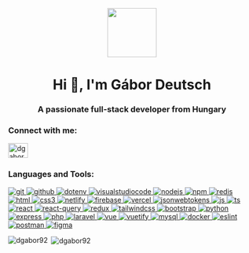 <div id="header" align="center">
  <img src="https://media.giphy.com/media/M9gbBd9nbDrOTu1Mqx/giphy.gif" width="100"/>
</div>
<h1 align="center">Hi 👋, I'm Gábor Deutsch</h1>
<h3 align="center">A passionate full-stack developer from Hungary</h3>

<h3 align="left">Connect with me:</h3>
<p align="left">
<a href="https://www.linkedin.com/in/g%C3%A1bor-deutsch-aa3952152/"><img align="center" src="https://cdn.jsdelivr.net/npm/simple-icons@3.0.1/icons/linkedin.svg" alt="dgabor92" height="30" width="40" /></a>
</p>

<h3 align="left">Languages and Tools:</h3>
<p align="left"> 
<a href="https://git-scm.com/" target="_blank"> <img src="https://img.shields.io/badge/GIT-white?style=for-the-badge&logo=git" alt="git"/> </a>
<a href="https://github.com/" target="_blank"> <img src="https://img.shields.io/badge/GITHUB-black?style=for-the-badge&logo=github" alt="github"/> </a>
<a href="https://www.npmjs.com/package/dotenv" target="_blank"> <img src="https://img.shields.io/badge/.ENV-black?style=for-the-badge&logo=dotenv" alt="dotenv"/> </a>
<a href="https://code.visualstudio.com/" target="_blank"> <img src="https://img.shields.io/badge/VUSIAL STUDIO CODE-darkblue?style=for-the-badge&logo=visualstudiocode" alt="visualstudiocode"/> </a>
<a href="https://nodejs.org/en" target="_blank"> <img src="https://img.shields.io/badge/NODEJS-transparent?style=for-the-badge&logo=nodedotjs" alt="nodejs"/> </a>
<a href="https://www.npmjs.com/" target="_blank"> <img src="https://img.shields.io/badge/NPM-blue?style=for-the-badge&logo=npm" alt="npm"/> </a>
<a href="https://redis.io/" target="_blank"> <img src="https://img.shields.io/badge/REDIS-white?style=for-the-badge&logo=redis" alt="redis"/> </a>
<a href="https://www.html.am/" target="_blank"> <img src="https://img.shields.io/badge/HTML5-white?style=for-the-badge&logo=html5" alt="html"/> </a>
<a href="https://www.tutorialspoint.com/css/css3_tutorial.htm" target="_blank"> <img src="https://img.shields.io/badge/CSS3-blue?style=for-the-badge&logo=css3" alt="css3"/> </a>
<a href="https://www.netlify.com/?attr=homepage-modal" target="_blank"> <img src="https://img.shields.io/badge/NETLIFY-blue?style=for-the-badge&logo=netlify" alt="netlify"/> </a>
<a href="https://firebase.google.com/" target="_blank"> <img src="https://img.shields.io/badge/FIREBASE-blue?style=for-the-badge&logo=firebase" alt="firebase"/> </a>
<a href="https://vercel.com/" target="_blank"> <img src="https://img.shields.io/badge/VERCEL-black?style=for-the-badge&logo=vercel" alt="vercel"/> </a>
<a href="https://jwt.io/" target="_blank"> <img src="https://img.shields.io/badge/JWT-darkblue?style=for-the-badge&logo=jsonwebtokens" alt="jsonwebtokens"/> </a>
<a href="https://www.javascript.com/" target="_blank"> <img src="https://img.shields.io/badge/JACASCRIPT-black?style=for-the-badge&logo=javascript" alt="js"/> </a>
<a href="https://www.typescriptlang.org/" target="_blank"> <img src="https://img.shields.io/badge/TYPESCRIPT-lightblue?style=for-the-badge&logo=typescript" alt="ts"/> </a>
<a href="https://react.dev/" target="_blank"> <img src="https://img.shields.io/badge/REACT-blue?style=for-the-badge&logo=react" alt="react"/> </a>
<a href="https://tanstack.com/" target="_blank"> <img src="https://img.shields.io/badge/REACT QUERY-blue?style=for-the-badge&logo=reactquery" alt="react-query"/> </a>
<a href="https://redux-toolkit.js.org/" target="_blank"> <img src="https://img.shields.io/badge/REDUX-blue?style=for-the-badge&logo=redux" alt="redux"/> </a>
<a href="https://tailwindcss.com/" target="_blank"> <img src="https://img.shields.io/badge/TAILWIND-white?style=for-the-badge&logo=tailwindcss" alt="tailwindcss"/> </a>
<a href="https://getbootstrap.com/" target="_blank"> <img src="https://img.shields.io/badge/BOOTSTRAP-lightblue?style=for-the-badge&logo=bootstrap" alt="bootstrap"/> </a>
<a href="https://www.python.org/" target="_blank"> <img src="https://img.shields.io/badge/PYTHON-yellow?style=for-the-badge&logo=python" alt="python"/> </a>
<a href="https://expressjs.com/" target="_blank"> <img src="https://img.shields.io/badge/EXPRESS-black?style=for-the-badge&logo=express" alt="express"/> </a>
<a href="https://www.php.net/" target="_blank"> <img src="https://img.shields.io/badge/PHP-transparent?style=for-the-badge&logo=php" alt="php"/> </a> 
<a href="https://laravel.com/" target="_blank"> <img src="https://img.shields.io/badge/LARAVEL-transparent?style=for-the-badge&logo=laravel" alt="laravel"/> </a>
<a href="https://vuejs.org/" target="_blank"> <img src="https://img.shields.io/badge/VUEJS-blue?style=for-the-badge&logo=vuedotjs" alt="vue"/> </a>
<a href="https://vuetifyjs.com/en/" target="_blank"> <img src="https://img.shields.io/badge/VUETIFY-blue?style=for-the-badge&logo=vuetify" alt="vuetify"/> </a>
<a href="https://www.mysql.com/" target="_blank"> <img src="https://img.shields.io/badge/MYSQL-darkblue?style=for-the-badge&logo=mysql" alt="mysql"/> </a>
<a href="https://www.docker.com/" target="_blank"> <img src="https://img.shields.io/badge/DOCKER-lightblue?style=for-the-badge&logo=docker" alt="docker"/> </a>
<a href="https://eslint.org/" target="_blank"> <img src="https://img.shields.io/badge/ESLINT-purple?style=for-the-badge&logo=eslint" alt="eslint"/> </a>
<a href="https://www.postman.com/" target="_blank"> <img src="https://img.shields.io/badge/POSTMAN-yellow?style=for-the-badge&logo=postman" alt="postman"/> </a>
<a href="https://www.figma.com/" target="_blank"> <img src="https://img.shields.io/badge/FIGMA-red?style=for-the-badge&logo=figma" alt="figma"/> </a>
</p>

<p><img align="left" src="https://github-readme-stats.vercel.app/api/top-langs?username=dgabor92&show_icons=true&locale=en&layout=compact" alt="dgabor92" /></p>

<p>&nbsp;<img align="center" src="https://github-readme-stats.vercel.app/api?username=dgabor92&show_icons=true&locale=en" alt="dgabor92" /></p>
